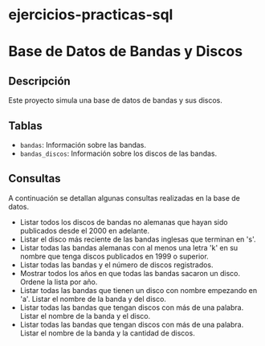 # ejercicios-practicas-sql
# Base de Datos de Bandas y Discos

## Descripción
Este proyecto simula una base de datos de bandas y sus discos.

## Tablas
- `bandas`: Información sobre las bandas.
- `bandas_discos`: Información sobre los discos de las bandas.

## Consultas
A continuación se detallan algunas consultas realizadas en la base de datos.
- Listar todos los discos de bandas no alemanas que hayan sido publicados desde el 2000 en adelante.
- Listar el disco más reciente de las bandas inglesas que terminan en 's'.
- Listar todas las bandas alemanas con al menos una letra 'k' en su nombre que tenga discos publicados en 1999 o superior.
- Listar todas las bandas y el número de discos registrados.
- Mostrar todos los años en que todas las bandas sacaron un disco. Ordene la lista por año.
- Listar todas las bandas que tienen un disco con nombre empezando en 'a'. Listar el nombre de la banda y del disco.
- Listar todas las bandas que tengan discos con más de una palabra. Listar el nombre de la banda y el disco.
- Listar todas las bandas que tengan discos con más de una palabra. Listar el nombre de la banda y la cantidad de discos.
 




